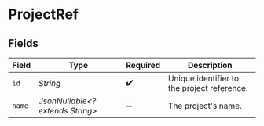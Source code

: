 # ProjectRef


## Fields

| Field                                       | Type                                        | Required                                    | Description                                 |
| ------------------------------------------- | ------------------------------------------- | ------------------------------------------- | ------------------------------------------- |
| `id`                                        | *String*                                    | :heavy_check_mark:                          | Unique identifier to the project reference. |
| `name`                                      | *JsonNullable<? extends String>*            | :heavy_minus_sign:                          | The project's name.                         |